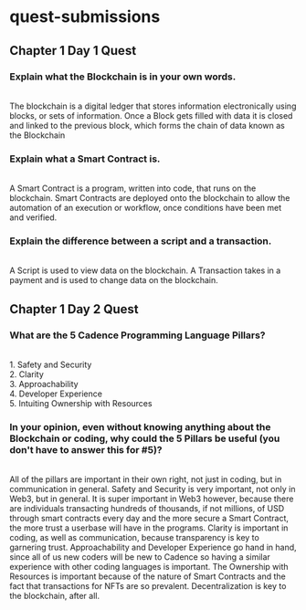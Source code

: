 # quest-submissions

## Chapter 1 Day 1 Quest

### Explain what the Blockchain is in your own words. 
<br>The blockchain is a digital ledger that stores information electronically using blocks, or sets of information. Once a Block gets filled with data it is closed and linked to the previous block, which forms the chain of data known as the Blockchain

### Explain what a Smart Contract is. 
<br>A Smart Contract is a program, written into code, that runs on the blockchain. Smart Contracts are deployed onto the blockchain to allow the automation of an execution or workflow, once conditions have been met and verified.

### Explain the difference between a script and a transaction.
<br>A Script is used to view data on the blockchain. A Transaction takes in a payment and is used to change data on the blockchain.

## Chapter 1 Day 2 Quest

### What are the 5 Cadence Programming Language Pillars?
<br> 1. Safety and Security
<br> 2. Clarity 
<br> 3. Approachability
<br> 4. Developer Experience
<br> 5. Intuiting Ownership with Resources

### In your opinion, even without knowing anything about the Blockchain or coding, why could the 5 Pillars be useful (you don't have to answer this for #5)?
<br> All of the pillars are important in their own right, not just in coding, but in communication in general. Safety and Security is very important, not only in Web3, but in general. It is super important in Web3 however, because there are individuals transacting hundreds of thousands, if not millions, of USD through smart contracts every day and the more secure a Smart Contract, the more trust a userbase will have in the programs. Clarity is important in coding, as well as communication, because transparency is key to garnering trust. Approachability and Developer Experience go hand in hand, since all of us new coders will be new to Cadence so having a similar experience with other coding languages is important. The Ownership with Resources is important because of the nature of Smart Contracts and the fact that transactions for NFTs are so prevalent. Decentralization is key to the blockchain, after all.

